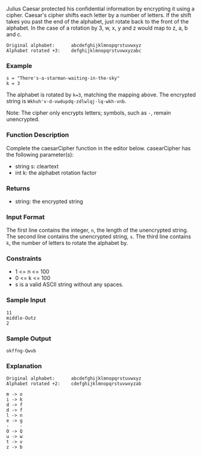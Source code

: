 Julius Caesar protected his confidential information by encrypting it using a cipher. Caesar's cipher shifts each letter by a number of letters. If the shift takes you past the end of the alphabet, just rotate back to the front of the alphabet. In the case of a rotation by 3, w, x, y and z would map to z, a, b and c.

```angular2html
Original alphabet:      abcdefghijklmnopqrstuvwxyz
Alphabet rotated +3:    defghijklmnopqrstuvwxyzabc
```

### Example
```angular2html
s = "There's-a-starman-waiting-in-the-sky"
k = 3
```
The alphabet is rotated by `k=3`, matching the mapping above. The encrypted string is `Wkhuh'v-d-vwdupdq-zdlwlqj-lq-wkh-vnb`.

Note: The cipher only encrypts letters; symbols, such as `-`, remain unencrypted.

### Function Description
Complete the caesarCipher function in the editor below.
casearCipher has the following parameter(s):
- string s: cleartext
- int k: the alphabet rotation factor

### Returns
- string: the encrypted string

### Input Format
The first line contains the integer, `n`, the length of the unencrypted string.
The second line contains the unencrypted string, `s`.
The third line contains `k`, the number of letters to rotate the alphabet by.

### Constraints
- 1 <= n <= 100
- 0 <= k <= 100
- s is a valid ASCII string without any spaces.

### Sample Input
```angular2html
11
middle-Outz
2
```

### Sample Output
```angular2html
okffng-Qwvb
```

### Explanation
```angular2html
Original alphabet:      abcdefghijklmnopqrstuvwxyz
Alphabet rotated +2:    cdefghijklmnopqrstuvwxyzab

m -> o
i -> k
d -> f
d -> f
l -> n
e -> g
-    -
O -> Q
u -> w
t -> v
z -> b
```
